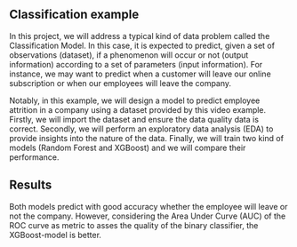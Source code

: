 <!-- PROJECT TITLE -->
## Classification example
In this project, we will address a typical kind of data problem called the Classification Model. In this case, it is expected to predict, given a set of observations (dataset), if a phenomenon will occur or not (output information) according to a set of parameters (input information). For instance, we may want to predict when a customer will leave our online subscription or when our employees will leave the company.

Notably, in this example, we will design a model to predict employee attrition in a company using a dataset provided by this video example. Firstly, we will import the dataset and ensure the data quality data is correct. Secondly, we will perform an exploratory data analysis (EDA) to provide insights into the nature of the data. Finally, we will train two kind of models (Random Forest and XGBoost) and we will compare their performance.



<!-- RESULTS -->
## Results

Both models predict with good accuracy whether the employee will leave or not the company. However, considering the Area Under Curve (AUC) of the ROC curve as metric to asses the quality of the binary classifier, the XGBoost-model is better.


